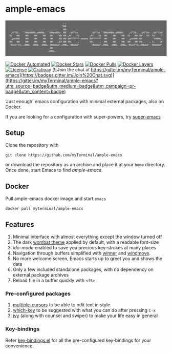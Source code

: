 # ample-emacs

![Banner](images/banner.png)

[![Docker Automated](https://img.shields.io/docker/automated/myterminal/ample-emacs.svg)](https://hub.docker.com/r/myterminal/ample-emacs)
[![Docker Stars](https://img.shields.io/docker/stars/myterminal/ample-emacs.svg)](https://hub.docker.com/r/myterminal/ample-emacs)
[![Docker Pulls](https://img.shields.io/docker/pulls/myterminal/ample-emacs.svg)](https://hub.docker.com/r/myterminal/ample-emacs)
[![Docker Layers](https://images.microbadger.com/badges/image/myterminal/ample-emacs.svg)](https://microbadger.com/images/myterminal/ample-emacs)  
[![License](https://img.shields.io/badge/LICENSE-GPL%20v3.0-blue.svg)](https://www.gnu.org/licenses/gpl.html)
[![Gratipay](http://img.shields.io/gratipay/myTerminal.svg)](https://gratipay.com/myTerminal)
[![Join the chat at https://gitter.im/myTerminal/ample-emacs](https://badges.gitter.im/Join%20Chat.svg)](https://gitter.im/myTerminal/ample-emacs?utm_source=badge&utm_medium=badge&utm_campaign=pr-badge&utm_content=badge)

'Just enough' emacs configuration with minimal external packages, also on Docker.

If you are looking for a configuration with super-powers, try [super-emacs](https://github.com/myTerminal/super-emacs)

## Setup

Clone the repository with

    git clone https://github.com/myTerminal/ample-emacs

or download the repository as an archive and place it at your `home` directory. Once done, start Emacs to find *ample-emacs*.

## Docker

Pull ample-emacs docker image and start `emacs`

    docker pull myterminal/ample-emacs

## Features

1. Minimal interface with almost everything except the window turned off
2. The dark [wombat theme](https://github.com/jasonblewis/color-theme-wombat) applied by default, with a readable font-size
3. *ido-mode* enabled to save you precious key-strokes at many places
4. Navigation through buffers simplified with [winner](http://emacswiki.org/emacs/WinnerMode) and [windmove](http://emacswiki.org/emacs/WindMove).
7. No more welcome screen, Emacs starts up to greet you and shows the date
8. Only a few included standalone packages, with no dependency on external package archives
9. Reload file in a buffer quickly with `<f5>`

### Pre-configured packages

1. [multiple-cursors](https://github.com/magnars/multiple-cursors.el) to be able to edit text in style
2. [which-key](https://github.com/justbur/emacs-which-key) to be suggested with what you can do after pressing `C-x`
3. [ivy](https://github.com/abo-abo/swiper) (along with counsel and swiper) to make your life easy in general

### Key-bindings

Refer [key-bindings.el](.emacs.d/ample-emacs/key-bindings.el) for all the pre-configured key-bindings for your convenience.
